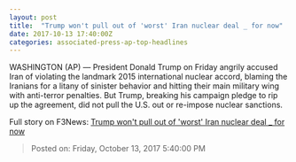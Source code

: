 ```yaml
---
layout: post
title:  "Trump won't pull out of 'worst' Iran nuclear deal _ for now"
date: 2017-10-13 17:40:00Z
categories: associated-press-ap-top-headlines
---
```


WASHINGTON (AP) — President Donald Trump on Friday angrily accused Iran of violating the landmark 2015 international nuclear accord, blaming the Iranians for a litany of sinister behavior and hitting their main military wing with anti-terror penalties. But Trump, breaking his campaign pledge to rip up the agreement, did not pull the U.S. out or re-impose nuclear sanctions.


Full story on F3News: [Trump won't pull out of 'worst' Iran nuclear deal _ for now](http://www.f3nws.com/n/2ajzrC)

> Posted on: Friday, October 13, 2017 5:40:00 PM
